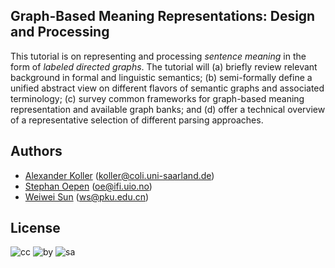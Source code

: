 Graph-Based Meaning Representations: Design and Processing
----------------------------------------------------------

This tutorial is on representing and processing _sentence meaning_
in the form of _labeled directed graphs_.
The tutorial will (a) briefly review relevant background in formal and
linguistic semantics; (b) semi-formally define a unified abstract view
on different flavors of semantic graphs and associated terminology;
(c) survey common frameworks for graph-based meaning representation
and available graph banks; and (d) offer a technical overview of a
representative selection of different parsing approaches.

Authors
-------

+ [Alexander Koller](http://www.coli.uni-saarland.de/~koller) (koller@coli.uni-saarland.de)
+ [Stephan Oepen](https://www.mn.uio.no/ifi/english/people/aca/oe/) (oe@ifi.uio.no)
+ [Weiwei Sun](https://wsun106.github.io/) (ws@pku.edu.cn)

License
-------

![cc](https://mirrors.creativecommons.org/presskit/icons/cc.png)
![by](https://mirrors.creativecommons.org/presskit/icons/by.png)
![sa](https://mirrors.creativecommons.org/presskit/icons/sa.png)
